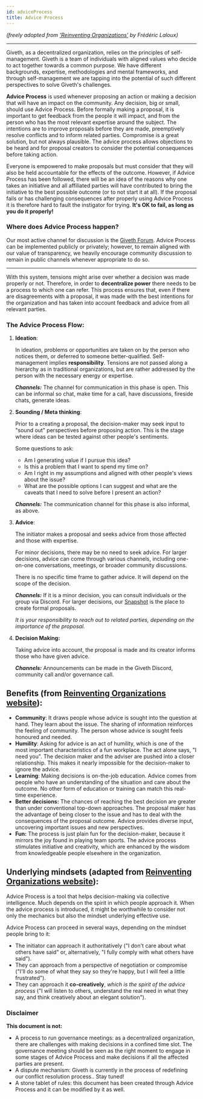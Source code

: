 ```yaml
---
id: adviceProcess
title: Advice Process
---
```


*(freely adopted from ['Reinventing Organizations'](https://reinventingorganizationswiki.com/theory/decision-making/) by Frédéric Laloux)*

*****************************************************************

Giveth, as a decentralized organization, relies on the principles of self-management. Giveth is a team of individuals with aligned values who decide to act together towards a common purpose. We have different backgrounds, expertise, methodologies and mental frameworks, and through self-management we are tapping into the potential of such different perspectives to solve Giveth's challenges.

**Advice Process** is used whenever proposing an action or making a decision that will have an impact on the community. Any decision, big or small, should use Advice Process. Before formally making a proposal, it is important to get feedback from the people it will impact, and from the person who has the most relevant expertise around the subject. The intentions are to improve proposals before they are made, preemptively resolve conflicts and to inform related parties. Compromise is a great solution, but not always plausible. The advice process allows objections to be heard and for proposal creators to consider the potential consequences before taking action.

Everyone is empowered to make proposals but must consider that they will also be held accountable for the effects of the outcome. However, if Advice Process has been followed, there will be an idea of the reasons why one takes an initiative and all affiliated parties will have contributed to bring the initiative to the best possible outcome (or to not start it at all). If the proposal fails or has challenging consequences after properly using Advice Process it is therefore hard to fault the instigator for trying. **It's OK to fail, as long as you do it properly!**

### Where does Advice Process happen?

Our most active channel for discussion is the [Giveth Forum](https://forum.giveth.io/). Advice Process can be implemented publicly or privately; however, to remain aligned with our value of transparency, we heavily encourage community discussion to remain in public channels whenever appropriate to do so.

---

With this system, tensions might arise over whether a decision was made properly or not. Therefore, in order to **decentralize power** there needs to be a process to which one can refer. This process ensures that, even if there are disagreements with a proposal, it  was made with the best intentions for the organization and has taken into account feedback and advice from all relevant parties.


### The Advice Process Flow:

1.  **Ideation**:

    In ideation, problems or opportunities are taken on by the person who notices them, or deferred to someone better-qualified. Self-management implies **responsibility**. Tensions are not passed along a hierarchy as in traditional organizations, but are rather addressed by the person with the necessary energy or expertise.


    ***Channels:*** The channel for communication in this phase is open. This can be informal so chat, make time for a call, have discussions, fireside chats, generate ideas.


2.  **Sounding / Meta thinking**:

    Prior to a creating a proposal, the decision-maker may seek input to "sound out" perspectives before proposing action. This is the stage where ideas can be tested against other people's sentiments.


    Some questions to ask:

    *   Am I generating value if I pursue this idea?
    *   Is this a problem that I want to spend my time on?
    *   Am I right in my assumptions and aligned with other people's views about the issue?
    *   What are the possible options I can suggest and what are the caveats that I need to solve before I present an action?

    ***Channels:*** The communication channel for this phase is also informal, as above.

3.  **Advice**:

    The initiator makes a proposal and seeks advice from those affected and those with expertise.


    For minor decisions, there may be no need to seek advice. For larger decisions, advice can come through various channels, including one-on-one conversations, meetings, or broader community discussions.


    There is no specific time frame to gather advice. It will depend on the scope of the decision.


    ***Channels:*** If it is a minor decision, you can consult individuals or the group via Discord. For larger decisions, our [Snapshot](https://snapshot.org/#/giv.eth) is the place to create formal proposals.

    *It is your responsibility to reach out to related parties, depending on the importance of the proposal.*

4.  **Decision Making:**

    Taking advice into account, the proposal is made and its creator informs those who have given advice.

    ***Channels:*** Announcements can be made in the Giveth Discord, community call and/or governance call.

## Benefits (from [Reinventing Organizations website](https://reinventingorganizationswiki.com/theory/decision-making/)):

*   **Community**: It draws people whose advice is sought into the question at hand. They learn about the issue. The sharing of information reinforces the feeling of community. The person whose advice is sought feels honoured and needed.
*   **Humility**: Asking for advice is an act of humility, which is one of the most important characteristics of a fun workplace. The act alone says, "I need you". The decision maker and the adviser are pushed into a closer relationship. This makes it nearly impossible for the decision-maker to ignore the advice.
*   **Learning**: Making decisions is on-the-job education. Advice comes from people who have an understanding of the situation and care about the outcome. No other form of education or training can match this real-time experience.
*   **Better decisions:** The chances of reaching the best decision are greater than under conventional top-down approaches. The proposal maker has the advantage of being closer to the issue and has to deal with the consequences of the proposal outcome. Advice provides diverse input, uncovering important issues and new perspectives.
*   **Fun:** The process is just plain fun for the decision-maker, because it mirrors the joy found in playing team sports. The advice process stimulates initiative and creativity, which are enhanced by the wisdom from knowledgeable people elsewhere in the organization.


## Underlying mindsets (adapted from [Reinventing Organizations website](https://reinventingorganizationswiki.com/theory/decision-making/)):

Advice Process is a tool that helps decision-making via collective intelligence. Much depends on the spirit in which people approach it. When the advice process is introduced, it might be worthwhile to consider not only the mechanics but also the mindset underlying effective use.

Advice Process can proceed in several ways, depending on the mindset people bring to it:

*   The initiator can approach it authoritatively ("I don't care about what others have said" or, alternatively, "I fully comply with what others have said").
*   They can approach from a perspective of negotiation or compromise ("I'll do some of what they say so they're happy, but I will feel a little frustrated").
*   They can approach it **co-creatively**, *which is the spirit of the advice process* ("I will listen to others, understand the real need in what they say, and think creatively about an elegant solution").




### Disclaimer
**This document is not:**
*   A process to run governance meetings: as a decentralized organization, there are challenges with making decisions in a confined time slot. The governance meeting should be seen as the right moment to engage in some stages of Advice Process and make decisions if all the affected parties are present.
*   A dispute mechanism: Giveth is currently in the process of redefining our conflict resolution process.. Stay tuned!
*   A stone tablet of rules: this document has been created through Advice Process and it can be modified by it as well. 
